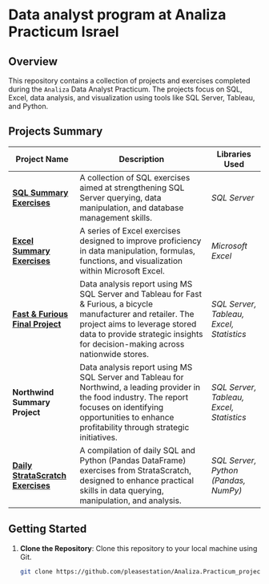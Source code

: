 # Data analyst program at Analiza Practicum Israel

## Overview

This repository contains a collection of projects and exercises completed during the `Analiza` Data Analyst Practicum. The projects focus on SQL, Excel, data analysis, and visualization using tools like SQL Server, Tableau, and Python.

## Projects Summary

| Project Name                                                                                                                                      | Description                                                                                                                                                                                                                   | Libraries Used                               |
|---------------------------------------------------------------------------------------------------------------------------------------------------|-------------------------------------------------------------------------------------------------------------------------------------------------------------------------------------------------------------------------------|----------------------------------------------|
| [**SQL Summary Exercises**](https://github.com/pleasestation/Analiza.Practicum_projects/tree/main/SQL.Summary_Exercises)                          | A collection of SQL exercises aimed at strengthening SQL Server querying, data manipulation, and database management skills.                                                                                                   | *SQL Server*                                 |
| [**Excel Summary Exercises**](https://github.com/pleasestation/Analiza.Practicum_projects/tree/main/EXCEL.Summary_Exercises)                      | A series of Excel exercises designed to improve proficiency in data manipulation, formulas, functions, and visualization within Microsoft Excel.                                                                               | *Microsoft Excel*                            |
| [**Fast & Furious Final Project**](https://github.com/pleasestation/Analiza.Practicum_projects/tree/main/DATA_ANALYSIS_FINAL_PROJECT_Fast.Furious) | Data analysis report using MS SQL Server and Tableau for Fast & Furious, a bicycle manufacturer and retailer. The project aims to leverage stored data to provide strategic insights for decision-making across nationwide stores. | *SQL Server, Tableau, Excel, Statistics*     |
| **Northwind Summary Project**                                                                                                                     | Data analysis report using MS SQL Server and Tableau for Northwind, a leading provider in the food industry. The report focuses on identifying opportunities to enhance profitability through strategic initiatives.               | *SQL Server, Tableau, Excel, Statistics*     |
| [**Daily StrataScratch Exercises**](https://github.com/pleasestation/Analiza.Practicum_projects/tree/main/SQL.Daily_Stratascratch.Exercises)                                                                                                                 | A compilation of daily SQL and Python (Pandas DataFrame) exercises from StrataScratch, designed to enhance practical skills in data querying, manipulation, and analysis.                                                       | *SQL Server, Python (Pandas, NumPy)*         |

## Getting Started

1. **Clone the Repository**: Clone this repository to your local machine using Git.
   ```sh
   git clone https://github.com/pleasestation/Analiza.Practicum_projects.git

